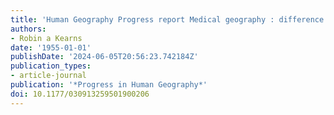 ```yaml
---
title: 'Human Geography Progress report Medical geography : difference'
authors:
- Robin a Kearns
date: '1955-01-01'
publishDate: '2024-06-05T20:56:23.742184Z'
publication_types:
- article-journal
publication: '*Progress in Human Geography*'
doi: 10.1177/030913259501900206
---
```

